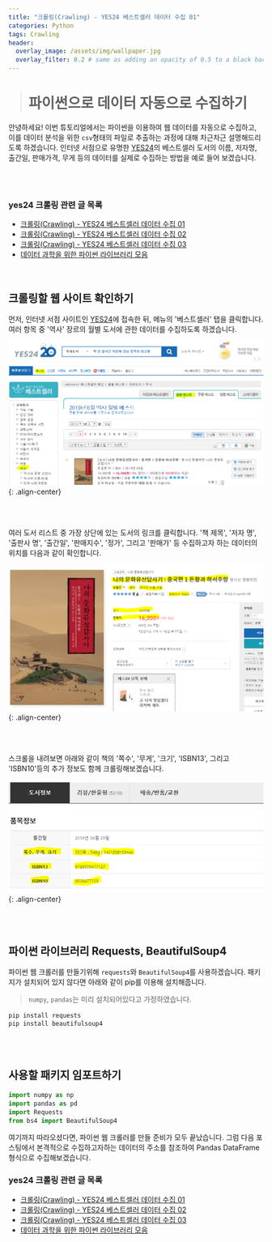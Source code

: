 ```yaml
---
title: "크롤링(Crawling) - YES24 베스트셀러 데이터 수집 01"
categories: Python
tags: Crawling
header:
  overlay_image: /assets/img/wallpaper.jpg
  overlay_filter: 0.2 # same as adding an opacity of 0.5 to a black background
---
```


> # 파이썬으로 데이터 자동으로 수집하기

안녕하세요! 이번 튜토리얼에서는 파이썬을 이용하여 웹 데이터를 자동으로 수집하고, 이를 데이터 분석을 위한 ```csv```형태의 파일로 추출하는 과정에 대해 차근차근 설명해드리도록 하겠습니다. 인터넷 서점으로 유명한 [YES24](http://www.yes24.com/)의 베스트셀러 도서의 이름, 저자명, 출간일, 판매가격, 무게 등의 데이터를 실제로 수집하는 방법을 예로 들어 보겠습니다.

<br><br>

### yes24 크롤링 관련 글 목록

- [크롤링(Crawling) - YES24 베스트셀러 데이터 수집 01](https://wooiljeong.github.io/python/yes24_crawling_01/)
- [크롤링(Crawling) - YES24 베스트셀러 데이터 수집 02](https://wooiljeong.github.io/python/yes24_crawling_02/)
- [크롤링(Crawling) - YES24 베스트셀러 데이터 수집 03](https://wooiljeong.github.io/python/yes24_crawling_03/)
- [데이터 과학을 위한 파이썬 라이브러리 모음](https://wooiljeong.github.io/python/python_library/)

<br>

## 크롤링할 웹 사이트 확인하기

먼저, 인터넷 서점 사이트인 [YES24](http://www.yes24.com/24/category/bestseller?CategoryNumber=001001010&sumgb=09)에 접속한 뒤, 메뉴의 '베스트셀러' 탭을 클릭합니다. 여러 항목 중 '역사' 장르의 월별 도서에 관한 데이터를 수집하도록 하겠습니다.

![png](/assets/img/post_img/2019-06-10-yes24_crawling_01/img_01.PNG){: .align-center}

<br><br>

여러 도서 리스트 중 가장 상단에 있는 도서의 링크를 클릭합니다. '책 제목', '저자 명', '출판사 명', '출간일', '판매지수', '정가', 그리고 '판매가' 등 수집하고자 하는 데이터의 위치를 다음과 같이 확인합니다.

![png](/assets/img/post_img/2019-06-10-yes24_crawling_01/img_02.PNG){: .align-center}

<br><br>

스크롤을 내려보면 아래와 같이 책의 '쪽수', '무게', '크기', 'ISBN13', 그리고 'ISBN10'등의 추가 정보도 함께 크롤링해보겠습니다.

![png](/assets/img/post_img/2019-06-10-yes24_crawling_01/img_03.PNG){: .align-center}


<br><br>


## 파이썬 라이브러리 Requests, BeautifulSoup4

파이썬 웹 크롤러를 만들기위해 ```requests```와 ```BeautifulSoup4```를 사용하겠습니다. 패키지가 설치되어 있지 않다면 아래와 같이 pip를 이용해 설치해줍니다.
> ```numpy```, ```pandas```는 미리 설치되어있다고 가정하였습니다.

```
pip install requests
pip install beautifulsoup4
```

<br><br>

## 사용할 패키지 임포트하기

```python
import numpy as np
import pandas as pd
import Requests
from bs4 import BeautifulSoup4
```

여기까지 따라오셨다면, 파이썬 웹 크롤러를 만들 준비가 모두 끝났습니다. 그럼 다음 포스팅에서 본격적으로 수집하고자하는 데이터의 주소를 참조하여 Pandas DataFrame 형식으로 수집해보겠습니다.


### yes24 크롤링 관련 글 목록

- [크롤링(Crawling) - YES24 베스트셀러 데이터 수집 01](https://wooiljeong.github.io/python/yes24_crawling_01/)
- [크롤링(Crawling) - YES24 베스트셀러 데이터 수집 02](https://wooiljeong.github.io/python/yes24_crawling_02/)
- [크롤링(Crawling) - YES24 베스트셀러 데이터 수집 03](https://wooiljeong.github.io/python/yes24_crawling_03/)
- [데이터 과학을 위한 파이썬 라이브러리 모음](https://wooiljeong.github.io/python/python_library/)
